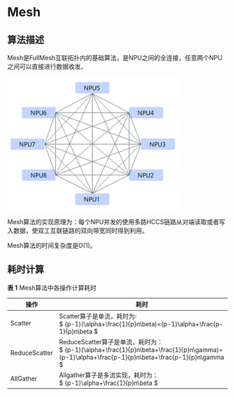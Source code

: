 # Mesh

## 算法描述

Mesh是FullMesh互联拓扑内的基础算法，是NPU之间的全连接，任意两个NPU之间可以直接进行数据收发。

![](figures/mesh.png)

Mesh算法的实现原理为：每个NPU并发的使用多路HCCS链路从对端读取或者写入数据，使双工互联链路的双向带宽同时得到利用。

Mesh算法的时间复杂度是O\(1\)。

## 耗时计算

**表 1**  Mesh算法中各操作计算耗时

| 操作          | 耗时                             |
| ------------- | -------------------------------- |
| Scatter       | Scatter算子是单流，耗时为:<br> $ (p-1)(\alpha+\frac{1}{p}n\beta)=(p-1)\alpha+\frac{p-1}{p}n\beta $            |
| ReduceScatter | ReduceScatter算子是单流，耗时为：<br> $ (p-1)(\alpha+\frac{1}{p}n\beta+\frac{1}{p}n\gamma)=(p-1)\alpha+\frac{p-1}{p}n\beta+\frac{p-1}{p}n\gamma  $                                |
| AllGather     | Allgather算子是多流实现，耗时为：<br> $ (p-1)\alpha+\frac{1}{p}n\beta $                                   |